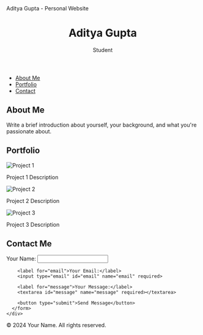 
<!DOCTYPE html>
<html lang="en">
<head>
  <meta charset="UTF-8">
  <meta name="viewport" content="width=device-width, initial-scale=1.0">
  <meta name="description" content="Personal webpage for showcasing my work and skills.">
  Aditya Gupta - Personal Website
  <link rel="stylesheet" href="styles.css">
</head>
<body>

  <!-- Header -->
  <header>
    <div class="container">
      <h1>Aditya Gupta</h1>
      <p>Student</p>
    </div>
  </header>

  <!-- Navigation Bar -->
  <nav>
    <ul>
      <li><a href="#about">About Me</a></li>
      <li><a href="#portfolio">Portfolio</a></li>
      <li><a href="#contact">Contact</a></li>
    </ul>
  </nav>

  <!-- About Section -->
  <section id="about">
    <div class="container">
      <h2>About Me</h2>
      <p>Write a brief introduction about yourself, your background, and what you're passionate about.</p>
    </div>
  </section>

  <!-- Portfolio Section -->
  <section id="portfolio">
    <div class="container">
      <h2>Portfolio</h2>
      <div class="portfolio-grid">
        <div class="portfolio-item">
          <img src="https://via.placeholder.com/300" alt="Project 1">
          <p>Project 1 Description</p>
        </div>
        <div class="portfolio-item">
          <img src="https://via.placeholder.com/300" alt="Project 2">
          <p>Project 2 Description</p>
        </div>
        <div class="portfolio-item">
          <img src="https://via.placeholder.com/300" alt="Project 3">
          <p>Project 3 Description</p>
        </div>
      </div>
    </div>
  </section>

  <!-- Contact Section -->
  <section id="contact">
    <div class="container">
      <h2>Contact Me</h2>
      <form action="#" method="post">
        <label for="name">Your Name:</label>
        <input type="text" id="name" name="name" required>

        <label for="email">Your Email:</label>
        <input type="email" id="email" name="email" required>

        <label for="message">Your Message:</label>
        <textarea id="message" name="message" required></textarea>

        <button type="submit">Send Message</button>
      </form>
    </div>
  </section>

  <!-- Footer -->
  <footer>
    <div class="container">
      <p>&copy; 2024 Your Name. All rights reserved.</p>
    </div>
  </footer>

</body>
</html>
